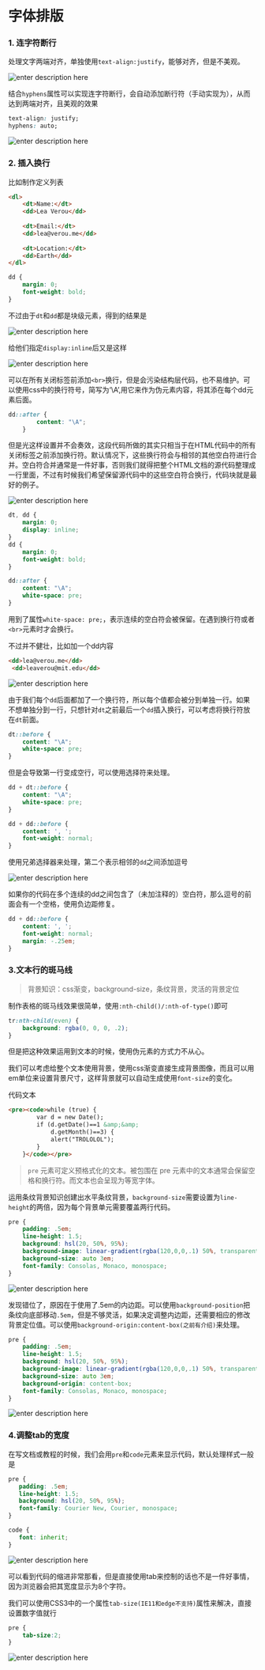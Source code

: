 # 字体排版

### 1. 连字符断行
处理文字两端对齐，单独使用`text-align:justify`，能够对齐，但是不美观。

![enter description here][1]

结合`hyphens`属性可以实现连字符断行，会自动添加断行符（手动实现为&shy;），从而达到两端对齐，且美观的效果

``` css
text-align: justify;
hyphens: auto;
```

![enter description here][2]

### 2. 插入换行
比如制作定义列表

``` html
<dl>
	<dt>Name:</dt>
	<dd>Lea Verou</dd>
	
	<dt>Email:</dt>
	<dd>lea@verou.me</dd>
	
	<dt>Location:</dt>
	<dd>Earth</dd>
</dl>
```

```css
dd {
	margin: 0;
	font-weight: bold;
}
```

不过由于`dt`和`dd`都是块级元素，得到的结果是

![enter description here][3]

给他们指定`display:inline`后又是这样

![enter description here][4]

可以在所有关闭标签</dd>前添加`<br>`换行，但是会污染结构层代码，也不易维护。可以使用css中的换行符号，简写为‘\A’,用它来作为伪元素内容，将其添在每个dd元素后面。

``` css
dd::after {
		content: "\A";
	}
```

但是光这样设置并不会奏效，这段代码所做的其实只相当于在HTML代码中的所有关闭标签</dd>之前添加换行符。默认情况下，这些换行符会与相邻的其他空白符进行合并。空白符合并通常是一件好事，否则我们就得把整个HTML文档的源代码整理成一行里面，不过有时候我们希望保留源代码中的这些空白符合换行，代码块就是最好的例子。

![enter description here][5]

``` css
dt, dd {
	margin: 0;
	display: inline;
}
dd {
	margin: 0;
	font-weight: bold;
}

dd::after {
	content: "\A";
	white-space: pre;
}
```
用到了属性`white-space: pre;`，表示连续的空白符会被保留。在遇到换行符或者`<br>`元素时才会换行。

不过并不健壮，比如加一个dd内容

``` html
<dd>lea@verou.me</dd>
 <dd>leaverou@mit.edu</dd>
```

![enter description here][6]

由于我们每个`dd`后面都加了一个换行符，所以每个值都会被分到单独一行。如果不想单独分到一行，只想针对`dt`之前最后一个`dd`插入换行，可以考虑将换行符放在`dt`前面。

``` css
dt::before {
	content: "\A";
	white-space: pre;
}
```

但是会导致第一行变成空行，可以使用选择符来处理。

``` css
dd + dt::before {
	content: "\A";
	white-space: pre;
}

dd + dd::before {
	content: ', ';
	font-weight: normal;
}
```
使用兄弟选择器来处理，第二个表示相邻的`dd`之间添加逗号

![enter description here][7]

如果你的代码在多个连续的dd之间包含了（未加注释的）空白符，那么逗号的前面会有一个空格，使用负边距修复。

``` css
dd + dd::before {
	content: ', ';
	font-weight: normal;
	margin: -.25em;
}
```
### 3.文本行的斑马线
> 背景知识：css渐变，background-size，条纹背景，灵活的背景定位

制作表格的斑马线效果很简单，使用`:nth-child()/:nth-of-type()`即可

``` css
tr:nth-child(even) {
	background: rgba(0, 0, 0, .2);
}
```

但是把这种效果运用到文本的时候，使用伪元素的方式力不从心。

我们可以考虑给整个文本使用背景，使用css渐变直接生成背景图像，而且可以用em单位来设置背景尺寸，这样背景就可以自动生成使用`font-size`的变化。

代码文本

``` html
<pre><code>while (true) {
        var d = new Date();
        if (d.getDate()==1 &amp;&amp;
            d.getMonth()==3) {
            alert("TROLOLOL");
        }
    }</code></pre>
```
> `pre` 元素可定义预格式化的文本。被包围在 pre 元素中的文本通常会保留空格和换行符。而文本也会呈现为等宽字体。

运用条纹背景知识创建出水平条纹背景，`background-size`需要设置为`line-height`的两倍，因为每个背景单元需要覆盖两行代码。

``` css
pre {
	padding: .5em;
	line-height: 1.5;
	background: hsl(20, 50%, 95%);
	background-image: linear-gradient(rgba(120,0,0,.1) 50%, transparent 0);
	background-size: auto 3em;
	font-family: Consolas, Monaco, monospace;
}
```

![enter description here][8]

发现错位了，原因在于使用了.5em的内边距。可以使用`background-position`把条纹向底部移动`.5em`，但是不够灵活，如果决定调整内边距，还需要相应的修改背景定位值。可以使用`background-origin:content-box(之前有介绍)`来处理。

``` css
pre {
	padding: .5em;
	line-height: 1.5;
	background: hsl(20, 50%, 95%);
	background-image: linear-gradient(rgba(120,0,0,.1) 50%, transparent 0);
	background-size: auto 3em;
	background-origin: content-box;
	font-family: Consolas, Monaco, monospace;
}
```

![enter description here][9]

### 4.调整tab的宽度
在写文档或教程的时候，我们会用`pre`和`code`元素来显示代码，默认处理样式一般是

``` css
pre {
   padding: .5em;
   line-height: 1.5;
   background: hsl(20, 50%, 95%);
   font-family: Courier New, Courier, monospace;
}

code {
   font: inherit;
}
```

![enter description here][10]

可以看到代码的缩进非常那看，但是直接使用tab来控制的话也不是一件好事情，因为浏览器会把其宽度显示为8个字符。

我们可以使用CSS3中的一个属性`tab-size(IE11和edge不支持)`属性来解决，直接设置数字值就行

``` css
pre {
	tab-size:2;
}
```

![enter description here][11]




  [1]: ./images/01-1.png "01-1.png"
  [2]: ./images/01-2.png "01-2.png"
  [3]: ./images/02-1.png "02-1.png"
  [4]: ./images/02-2.png "02-2.png"
  [5]: ./images/02-3.png "02-3.png"
  [6]: ./images/02-4.png "02-4.png"
  [7]: ./images/02-5.png "02-5.png"
  [8]: ./images/03-1.png "03-1.png"
  [9]: ./images/03-2.png "03-2.png"
  [10]: ./images/04-1.png "04-1.png"
  [11]: ./images/04-2.png "04-2.png"